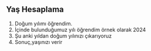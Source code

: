 ## Yaş Hesaplama
1. Doğum yılımı öğrendim.
2. İçinde bulunduğumuz yılı öğrendim örnek olarak 2024
3. Şu anki yıldan doğum yılınızı çıkarıyoruz
4. Sonuç,yaşınızı verir
